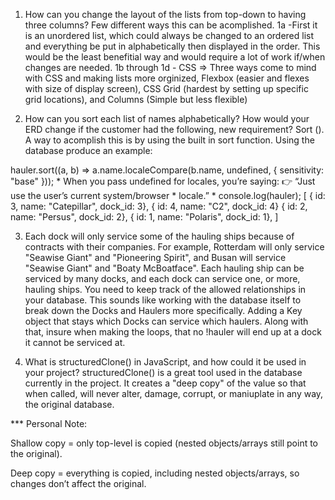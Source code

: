 1. How can you change the layout of the lists from top-down to having three columns?
   Few different ways this can be acomplished.
   1a -First it is an unordered list, which could always be changed to an ordered list and everything be put in alphabetically then displayed in the order. This would be the least benefitial way and would require a lot of work if/when changes are needed.
   1b through 1d - CSS => Three ways come to mind with CSS and making lists more orginized, Flexbox (easier and flexes with size of display screen), CSS Grid (hardest by setting up specific grid locations), and Columns (Simple but less flexible)

2. How can you sort each list of names alphabetically?
   How would your ERD change if the customer had the following, new requirement?
   Sort (). A way to acomplish this is by using the built in sort function. Using the database produce an example:

hauler.sort((a, b) => a.name.localeCompare(b.name, undefined, { sensitivity: "base" })); \* When you pass undefined for locales, you’re saying:
👉 “Just use the user’s current system/browser \* locale.” \*
console.log(hauler);
[
{ id: 3, name: "Catepillar", dock_id: 3},
{ id: 4, name: "C2", dock_id: 4}
{ id: 2, name: "Persus", dock_id: 2},
{ id: 1, name: "Polaris", dock_id: 1},
]

3. Each dock will only service some of the hauling ships because of contracts with their companies. For example, Rotterdam will only service "Seawise Giant" and "Pioneering Spirit", and Busan will service "Seawise Giant" and "Boaty McBoatface". Each hauling ship can be serviced by many docks, and each dock can service one, or more, hauling ships. You need to keep track of the allowed relationships in your database.
   This sounds like working with the database itself to break down the Docks and Haulers more specifically. Adding a Key object that stays which Docks can service which haulers. Along with that, insure when making the loops, that no !hauler will end up at a dock it cannot be serviced at.

4. What is structuredClone() in JavaScript, and how could it be used in your project?
   structuredClone() is a great tool used in the database currently in the project. It creates a "deep copy" of the value so that when called, will never alter, damage, corrupt, or maniuplate in any way, the original database.

\*\*\* Personal Note:

Shallow copy = only top-level is copied (nested objects/arrays still point to the original).

Deep copy = everything is copied, including nested objects/arrays, so changes don’t affect the original.
